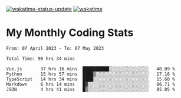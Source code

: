 [![wakatime-status-update](https://github.com/noopurphalak/noopurphalak/workflows/wakatime-status-update/badge.svg)](https://github.com/noopurphalak/noopurphalak/actions/workflows/main.yml)
[![wakatime](https://wakatime.com/badge/user/80ace140-ef40-4fdd-b8ed-f3be3d2e1aea.svg)](https://wakatime.com/@80ace140-ef40-4fdd-b8ed-f3be3d2e1aea)

# My Monthly Coding Stats

<!--START_SECTION:waka-->

```text
From: 07 April 2023 - To: 07 May 2023

Total Time: 90 hrs 34 mins

Vue.js       37 hrs 16 mins  ██████████░░░░░░░░░░░░░░░   40.09 %
Python       15 hrs 57 mins  ████▒░░░░░░░░░░░░░░░░░░░░   17.16 %
TypeScript   14 hrs 34 mins  ████░░░░░░░░░░░░░░░░░░░░░   15.68 %
Markdown     6 hrs 14 mins   █▓░░░░░░░░░░░░░░░░░░░░░░░   06.71 %
JSON         4 hrs 41 mins   █▒░░░░░░░░░░░░░░░░░░░░░░░   05.05 %
```

<!--END_SECTION:waka-->
